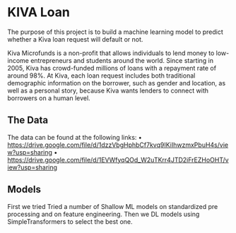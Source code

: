 # KIVA Loan

The purpose of this project is to build a machine learning model to predict whether a Kiva loan request will default or not.

Kiva Microfunds is a non-profit that allows individuals to lend money to low-income entrepreneurs and students around the world. Since starting in 2005, Kiva has crowd-funded millions of loans with a repayment rate of around 98%. At Kiva, each loan request includes both traditional demographic information on the borrower, such as gender and location, as well as a personal story, because Kiva wants lenders to connect with borrowers on a human level.


## The Data

The data can be found at the following links:
•	https://drive.google.com/file/d/1dzzVbgHphbCf7kvq9IKiIhwzmxPbuH4s/view?usp=sharing
•	https://drive.google.com/file/d/1EVWfyqQOd_W2uTKrr4JTD2iFrEZHoOHT/view?usp=sharing


## Models

First we tried Tried a number of Shallow ML models on standardized pre processing and on feature engineering. Then we DL models using SimpleTransformers to select the best one.
